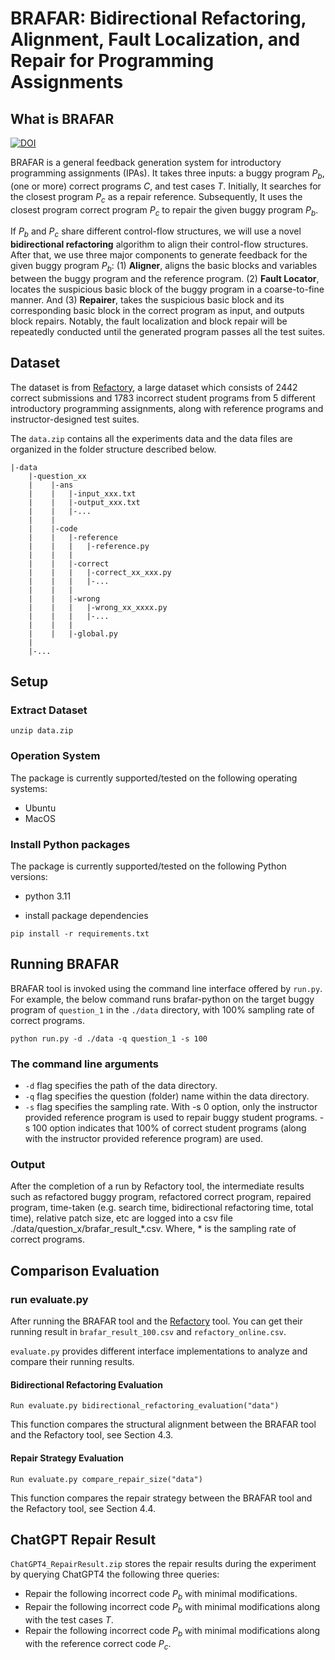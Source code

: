 # BRAFAR: Bidirectional Refactoring, Alignment, Fault Localization, and Repair for Programming Assignments
## What is BRAFAR

[![DOI](https://zenodo.org/badge/824122847.svg)](https://zenodo.org/doi/10.5281/zenodo.12670361)

BRAFAR is a general feedback generation system for introductory programming assignments (IPAs). It takes three inputs: a buggy program $P_b$, (one or more) correct programs $C$, and test cases $T$. Initially, It searches for the closest program $P_c$ as a repair reference. Subsequently, It uses the closest program correct program $P_c$ to repair the given buggy program $P_b$.

If $P_b$ and $P_c$ share different control-flow structures, we will use a novel **bidirectional refactoring** algorithm to align their control-flow structures. After that, we use three major components to generate feedback for the given buggy program $P_b$: (1) **Aligner**, aligns the basic blocks and variables between the buggy program and the reference program. (2) **Fault Locator**, locates the suspicious basic block of the buggy program in a coarse-to-fine manner. And (3) **Repairer**, takes the suspicious basic block and its corresponding basic block in the correct program as input, and outputs block repairs. Notably, the fault localization and block repair will be repeatedly conducted until the generated program passes all the test suites.                    

## Dataset
The dataset is from [Refactory](https://github.com/githubhuyang/refactory), a large dataset which consists of 2442 correct submissions and 1783 incorrect student programs from 5 different introductory programming assignments, along with reference programs and instructor-designed test suites. 

The `data.zip` contains all the experiments data and the data files are organized in the folder structure described below.
```
|-data
    |-question_xx
    |    |-ans
    |    |   |-input_xxx.txt
    |    |   |-output_xxx.txt
    |    |   |-...
    |    |   
    |    |-code
    |    |   |-reference
    |    |   |   |-reference.py
    |    |   |
    |    |   |-correct
    |    |   |   |-correct_xx_xxx.py
    |    |   |   |-...
    |    |   |
    |    |   |-wrong
    |    |   |   |-wrong_xx_xxxx.py
    |    |   |   |-... 
    |    |   |
    |    |   |-global.py   
    |    
    |-...
```


## Setup

### Extract Dataset
`unzip data.zip`

### Operation System
The package is currently supported/tested on the following operating systems:

- Ubuntu
- MacOS

### Install Python packages

The package is currently supported/tested on the following Python versions:

- python 3.11

- install package dependencies

```
pip install -r requirements.txt
```



## Running BRAFAR

BRAFAR tool is invoked using the command line interface offered by `run.py`. For example, the below command runs brafar-python on the target buggy program of `question_1` in the `./data` directory, with 100% sampling rate of correct programs.

```
python run.py -d ./data -q question_1 -s 100
```

### The command line arguments

- `-d` flag specifies the path of the data directory.
- `-q` flag specifies the question (folder) name within the data directory.
- `-s` flag specifies the sampling rate. With -s 0 option, only the instructor provided reference program is used to repair buggy student programs. -s 100 option indicates that 100% of correct student programs (along with the instructor provided reference program) are used.

### Output

After the completion of a run by Refactory tool, the intermediate results such as refactored buggy program, refactored correct program, repaired program, time-taken (e.g. search time, bidirectional refactoring time, total time), relative patch size, etc are logged into a csv file ./data/question_x/brafar_result_*.csv. Where, * is the sampling rate of correct programs.

## Comparison Evaluation

### run evaluate.py

After running the BRAFAR tool and the [Refactory](https://github.com/githubhuyang/refactory) tool. You can get their running result in `brafar_result_100.csv` and `refactory_online.csv`.

`evaluate.py` provides different interface implementations to analyze and compare their running results.

#### Bidirectional Refactoring Evaluation

```Run evaluate.py bidirectional_refactoring_evaluation("data")```

This function compares the structural alignment between the BRAFAR tool and the Refactory tool, see Section 4.3. 

#### Repair Strategy Evaluation

```Run evaluate.py compare_repair_size("data")```

This function compares the repair strategy between the BRAFAR tool and the Refactory tool, see Section 4.4. 

## ChatGPT Repair Result

`ChatGPT4_RepairResult.zip` stores the repair results during the experiment by querying ChatGPT4 the following three queries:

* Repair the following incorrect code ${P}_b$ with minimal modifications.
* Repair the following incorrect code ${P}_b$ with minimal modifications along with the test cases $T$.
* Repair the following incorrect code ${P}_b$ with minimal modifications along with the reference correct code ${P}_c$.
